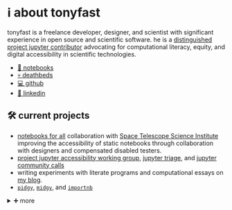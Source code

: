 # ℹ️ about tonyfast

tonyfast is a freelance developer, designer, and scientist with significant experience in open source and scientific software. he is a [distinguished project jupyter contributor][distinguished] advocating for computational literacy, equity, and digital accessibility in scientific technologies.

* [📓 notebooks][Notebooks]
* [💀 deathbeds][deathbeds]
* [💻 github][Github]
* [💼 linkedin][Linkedin] 

## 🛠️ current projects

* [notebooks for all] collaboration with [Space Telescope Science Institute] improving the accessibility of static notebooks through collaboration with designers and compensated disabled testers.
* [project jupyter accessibility working group], [jupyter triage], and [jupyter community calls]
* writing experiments with literate programs and computational essays on [my blog][notebooks].
* [`pidgy`][pidgy], [`midgy`][midgy], and [`importnb`][importnb]


<details>
<summary>➕ more</summary>

## 💿 events and media

* [writers workshop]
* [quirkshops]
* [open source directions]
* jupyter accessibility workshops [part 1] [part 2]
* [alt text events]
  * [scipy alt text scavenger hunt][scavenger hunt]
* [atlanta jupyter user group]
* [pydata atlanta]
* [deathbeds blog]
* [jupyter day triangle][jupyter triangle]
* jupyter days atlanta [2016] [2018]

## 📽️ presentations


* [ten pounds of 💩][xlbs]
* [reincarnation of the notebook][reincarnation]
* [powers often][powersoften]
* [ten things 'bout jupyter][ten]
* [notebookism]
* [the materials data scientist]

[alt text events]: https://github.com/isabela-pf/a11y-events/tree/main/workshop-resources/alt-text
[lifedeath]: #
[ten]: https://github.com/tonyfast/ten "ten things bout jupyter from 2018"
[notebookism]: https://github.com/tonyfast/notebookism-chicago  "a relation between journaling, physical, and digital notebooks from 2016"

## 👨‍🏭 organizations

* Quansight, LLC
* PyData Atlanta
* Bastille Networks
* Anaconda Inc
* Georgia Tech
* University of California Santa Barbara

</details>

[Linkedin]: https://www.linkedin.com/in/tonyfast/
[Github]: https://github.com/tonyfast
[Notebooks]: https://tonyfast.github.io/tonyfast/
[distinguished]: https://jupyter.org/governance/distinguished_contributors.html
[deathbeds]: https://github.com/deathbeds
[notebooks for all]: https://github.com/Iota-School/notebooks-for-all/
[Space Telescope Science Institute]: https://www.stsci.edu/
[importnb]: https:****//github.com/deathbeds/importnb "imports notebooks and other documents formats with python'
s import."
[pidgy]: https://github.com/deathbeds/pidgy "weaves markdown to rich interactive jupyter displays"
[midgy]: https://github.com/deathbeds/midgy "tangles markdown to python source code"
[project jupyter accessibility working group]: https://github.com/jupyter/accessibility
[jupyter community calls]: https://discourse.jupyter.org/t/jupyter-community-calls/668
[scavenger hunt]: https://labs.quansight.org/blog/alt-text-scipy-2022
[part 1]: https://blog.jupyter.org/join-us-for-the-jupyter-accessibility-workshops-part-1-133e0e522d1b
[part 2]: https://blog.jupyter.org/join-us-for-the-jupyter-accessibility-workshops-part-2-aae1dbcdb9ac
[reincarnation]: https://github.com/deathbeds/reincarnation "how to bring life to notebooks after they've been authored"
[powersoften]: https://github.com/deathbeds/powersoften "a survey of the scales and perspectives of open source scientific computing"
[xlbs]: https://github.com/deathbeds/XlbsOSh_t
[open source directions]: https://www.youtube.com/@openteams6924/videos "bi weekly video series showcasing progress and roadmaps from popular open source projects"
[quirkshops]: https://www.youtube.com/@quansightquirkshops2781/streams "eccentric lifestyle conversations with open source experts and practioners"
[jupyter triage]: #
[2016]: https://jupyterday-atlanta-2016.github.io/
[2018]: https://atl-jugheads.github.io/jupyter-day-atlanta-ii/
[jupyter triangle]: https://renci.org/event/jupyter-day-in-the-triangle/
[pydata atlanta]: https://www.meetup.com/pydata-atlanta/?_cookie-check=St-JjKn1qVhJsUZ4
[atlanta jupyter user group]: https://twitter.com/jupyteratlanta
[deathbeds blog]: https://nbviewer.org/github/deathbeds/deathbeds.github.io/tree/master/
[writers workshop]: https://github.com/Quansight/writers-workshop/discussions "a cirriculum for learning to write literate programs in jupyter"
[the materials data scientist]: https://www.slideshare.net/tonyfast1/the-materials-data-scientist